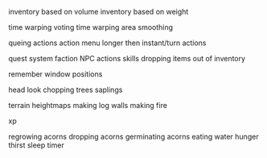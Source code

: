 inventory based on volume
inventory based on weight

time warping voting
time warping area smoothing

queing actions
action menu
longer then instant/turn actions

quest system
faction
NPC actions
skills
dropping items out of inventory

remember window positions

head look
chopping trees
saplings

terrain heightmaps
making log walls
making fire

xp

regrowing acorns
dropping acorns
germinating acorns
eating
water
hunger
thirst
sleep timer

